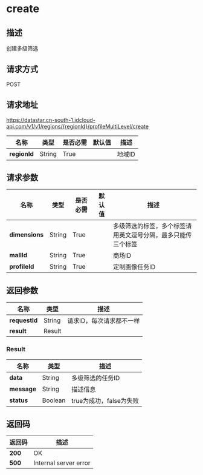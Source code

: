# create


## 描述
创建多级筛选

## 请求方式
POST

## 请求地址
https://datastar.cn-south-1.jdcloud-api.com/v1/v1/regions/{regionId}/profileMultiLevel/create

|名称|类型|是否必需|默认值|描述|
|---|---|---|---|---|
|**regionId**|String|True| |地域ID|

## 请求参数
|名称|类型|是否必需|默认值|描述|
|---|---|---|---|---|
|**dimensions**|String|True| |多级筛选的标签，多个标签请用英文逗号分隔，最多只能传三个标签|
|**mallId**|String|True| |商场ID|
|**profileId**|String|True| |定制画像任务ID|


## 返回参数
|名称|类型|描述|
|---|---|---|
|**requestId**|String|请求ID，每次请求都不一样|
|**result**|Result| |

### Result
|名称|类型|描述|
|---|---|---|
|**data**|String|多级筛选的任务ID|
|**message**|String|描述信息|
|**status**|Boolean|true为成功，false为失败|

## 返回码
|返回码|描述|
|---|---|
|**200**|OK|
|**500**|Internal server error|
